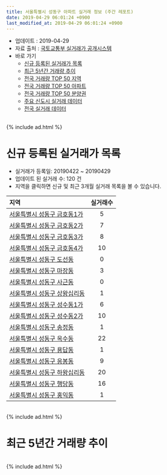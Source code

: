 ```yaml
---
title: 서울특별시 성동구 아파트 실거래 정보 (주간 레포트)
date: 2019-04-29 06:01:24 +0900
last_modified_at: 2019-04-29 06:01:24 +0900
---
```


* 업데이트 : 2019-04-29
* 자료 출처 : [국토교통부 실거래가 공개시스템](http://rt.molit.go.kr)
* 바로 가기
    * [신규 등록된 실거래가 목록](#신규-등록된-실거래가-목록)
    * [최근 5년간 거래량 추이](#최근-5년간-거래량-추이)
    * [전국 거래량 TOP 50 지역](https://inasie.github.io/apt-trade-info/최근-3개월-전국에서-가장-거래가-많이-발생한-지역)
    * [전국 거래량 TOP 50 아파트](https://inasie.github.io/apt-trade-info/최근-3개월-전국에서-가장-거래가-많이-발생한-아파트)
    * [전국 거래량 TOP 50 분양권](https://inasie.github.io/apt-trade-info/최근-3개월-전국에서-가장-거래가-많이-발생한-분양권)
    * [주요 신도시 실거래 데이터](https://inasie.github.io/apt-trade-info/주요-신도시)
    * [전국 실거래 데이터](https://inasie.github.io/apt-trade-info/전국)

<br>
{% include ad.html %}
<br>

# 신규 등록된 실거래가 목록
* 실거래가 등록일: 20190422 ~ 20190429
* 업데이트 된 실거래 수: 120 건
* 지역을 클릭하면 신규 및 최근 3개월 실거래 목록을 볼 수 있습니다.


|지역|실거래수|
|:---|:---:|
|[서울특별시 성동구 금호동1가](https://inasie.github.io/apt-trade-info/서울특별시-성동구-금호동1가)|5|
|[서울특별시 성동구 금호동2가](https://inasie.github.io/apt-trade-info/서울특별시-성동구-금호동2가)|7|
|[서울특별시 성동구 금호동3가](https://inasie.github.io/apt-trade-info/서울특별시-성동구-금호동3가)|8|
|[서울특별시 성동구 금호동4가](https://inasie.github.io/apt-trade-info/서울특별시-성동구-금호동4가)|10|
|[서울특별시 성동구 도선동](https://inasie.github.io/apt-trade-info/서울특별시-성동구-도선동)|0|
|[서울특별시 성동구 마장동](https://inasie.github.io/apt-trade-info/서울특별시-성동구-마장동)|3|
|[서울특별시 성동구 사근동](https://inasie.github.io/apt-trade-info/서울특별시-성동구-사근동)|0|
|[서울특별시 성동구 상왕십리동](https://inasie.github.io/apt-trade-info/서울특별시-성동구-상왕십리동)|1|
|[서울특별시 성동구 성수동1가](https://inasie.github.io/apt-trade-info/서울특별시-성동구-성수동1가)|6|
|[서울특별시 성동구 성수동2가](https://inasie.github.io/apt-trade-info/서울특별시-성동구-성수동2가)|10|
|[서울특별시 성동구 송정동](https://inasie.github.io/apt-trade-info/서울특별시-성동구-송정동)|1|
|[서울특별시 성동구 옥수동](https://inasie.github.io/apt-trade-info/서울특별시-성동구-옥수동)|22|
|[서울특별시 성동구 용답동](https://inasie.github.io/apt-trade-info/서울특별시-성동구-용답동)|1|
|[서울특별시 성동구 응봉동](https://inasie.github.io/apt-trade-info/서울특별시-성동구-응봉동)|9|
|[서울특별시 성동구 하왕십리동](https://inasie.github.io/apt-trade-info/서울특별시-성동구-하왕십리동)|20|
|[서울특별시 성동구 행당동](https://inasie.github.io/apt-trade-info/서울특별시-성동구-행당동)|16|
|[서울특별시 성동구 홍익동](https://inasie.github.io/apt-trade-info/서울특별시-성동구-홍익동)|1|


<br>
{% include ad.html %}
<br>

# 최근 5년간 거래량 추이


<div style="width:100%;">
    <canvas id="deal_progress" height="200"></canvas>
</div>

<script>
new Chart(document.getElementById("deal_progress"), {
    type: 'line',
    data: {
        labels: ['201404','201405','201406','201407','201408','201409','201410','201411','201412','201501','201502','201503','201504','201505','201506','201507','201508','201509','201510','201511','201512','201601','201602','201603','201604','201605','201606','201607','201608','201609','201610','201611','201612','201701','201702','201703','201704','201705','201706','201707','201708','201709','201710','201711','201712','201801','201802','201803','201804','201805','201806','201807','201808','201809','201810','201811','201812','201901','201902','201903','201904'],
        datasets: [{
            label: '매매',
            pointRadius: 1,
            data: [220, 153, 186, 234, 354, 381, 325, 260, 250, 336, 330, 647, 478, 383, 384, 383, 309, 327, 417, 251, 161, 161, 179, 308, 349, 371, 506, 508, 423, 379, 472, 212, 141, 133, 222, 323, 439, 663, 616, 616, 168, 229, 227, 384, 403, 638, 343, 255, 104, 110, 109, 182, 599, 290, 110, 86, 51, 43, 27, 35, 15],
            borderColor: "rgba(255, 201, 14, 1)",
            backgroundColor: "rgba(255, 201, 14, 0.5)",
            fill: false,
            lineTension: 0
        },{
            label: '전월세',
            pointRadius: 1,
            data: [527, 517, 461, 510, 528, 508, 525, 497, 592, 645, 595, 704, 538, 486, 484, 431, 402, 340, 375, 352, 432, 458, 459, 564, 483, 505, 487, 456, 491, 442, 569, 522, 812, 817, 763, 607, 554, 555, 552, 586, 531, 531, 393, 439, 509, 686, 629, 821, 613, 593, 565, 543, 573, 568, 576, 518, 617, 708, 628, 409, 169],
            borderColor: "rgba(0, 141, 185, 1)",
            backgroundColor: "rgba(0, 141, 185, 0.5)",
            fill: false,
            lineTension: 0
        }
        ]
    },
    options: {
        responsive: true,
        title: {
            display: false
        },
        tooltips: {
            mode: 'index',
            intersect: false
        },
        hover: {
            mode: 'nearest',
            intersect: true
        },
        scales: {
            xAxes: [{
                display: true,
                scaleLabel: {
                    display: true,
                    labelString: '년/월'
                }
            }],
            yAxes: [{
                display: true,
                ticks: {
                    suggestedMin: 0,
                },
                scaleLabel: {
                    display: true,
                    labelString: '실거래 수'
                }
            }]
        }
    }
});

</script>


<br>
{% include ad.html %}
<br>

